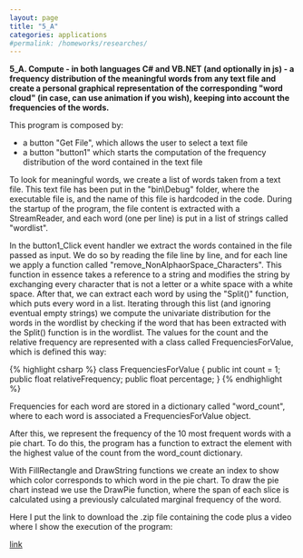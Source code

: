 ```yaml
---
layout: page
title: "5_A"
categories: applications
#permalink: /homeworks/researches/
---
```

<b>5_A. Compute - in both languages C# and VB.NET (and optionally in js) - a frequency distribution of the meaningful words from any text file and create a personal graphical representation of the corresponding "word cloud" (in case, can use animation if you wish), keeping into account the frequencies of the words.</b>

This program is composed by:

- a button "Get File", which allows the user to select a text file
- a button "button1" which starts the computation of the frequency distribution of the word contained in the text file

To look for meaningful words, we create a list of words taken from a text file. This text file has been put in the "bin\Debug" folder, where the executable file is, and the name of this file is hardcoded in the code. During the startup of the program, the file content is extracted with a StreamReader, and each word (one per line) is put in a list of strings called "wordlist".

In the button1_Click event handler we extract the words contained in the file passed as input. We do so by reading the file line by line, and for each line we apply a function called "remove_NonAlphaorSpace_Characters". This function in essence takes a reference to a string and modifies the string by exchanging every character that is not a letter or a white space with a white space. After that, we can extract each word by using the "Split()" function, which puts every word in a list. Iterating through this list (and ignoring eventual empty strings) we compute the univariate distribution for the words in the wordlist by checking if the word that has been extracted with the Split() function is in the wordlist. The values for the count and the relative frequency are represented with a class called FrequenciesForValue, which is defined this way:

{% highlight csharp %}
class FrequenciesForValue
{
    public int count = 1;
    public float relativeFrequency;
    public float percentage;
}
{% endhighlight %}

Frequencies for each word are stored in a dictionary called "word_count", where to each word is associated a FrequenciesForValue object.

After this, we represent the frequency of the 10 most frequent words with a pie chart. To do this, the program has a function to extract the element with the highest value of the count from the word_count dictionary.

With FillRectangle and DrawString functions we create an index to show which color corresponds to which word in the pie chart. To draw the pie chart instead we use the DrawPie function, where the span of each slice is calculated using a previously calculated marginal frequency of the word.

Here I put the link to download the .zip file containing the code plus a video where I show the execution of the program:

[link](https://drive.google.com/file/d/1dXhmja0lK5kL-eE9iKFWFTf5KhdPT3zc/view?usp=sharing)